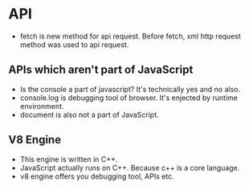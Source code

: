# API

- fetch is new method for api request. Before fetch, xml http request method was used to api request.

## APIs which aren't part of JavaScript
- Is the console a part of javascript? It's technically yes and no also.
- console.log is debugging tool of browser. It's enjected by runtime environment.
- document is also not a part of JavaScript.

## V8 Engine
- This engine is written in C++.
- JavaScript actually runs on C++. Because c++ is a core language.
- v8 engine offers you debugging tool, APIs etc.
